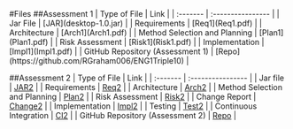 <!DOCTYPE html>
<title>Files</title>
#Files
##Assessment 1
| Type of File | Link |
| :------- | :---------------- |
| Jar File | [JAR](desktop-1.0.jar) |
| Requirements | [Req1](Req1.pdf) |
| Architecture | [Arch1](Arch1.pdf) |
| Method Selection and Planning | [Plan1](Plan1.pdf) |
| Risk Assessment | [Risk1](Risk1.pdf) |
| Implementation | [Impl1](Impl1.pdf) |
| GitHub Repository (Assessment 1) | [Repo](https://github.com/RGraham006/ENG1Triple10) |

##Assessment 2
| Type of File | Link |
| :------- | :---------------- |
| Jar file | [JAR2](BCSPiazza_Panic.jar) |
| Requirements | [Req2](pdfs/Req2.pdf) |
| Architecture | [Arch2](pdfs/Arch2.pdf) |
| Method Selection and Planning | [Plan2](pdfs/Plan2.pdf) |
| Risk Assessment | [Risk2](pdfs/Risk2.pdf) |
| Change Report | [Change2](pdfs/Change2.pdf) |
| Implementation | [Impl2](pdfs/Impl2.pdf) |
| Testing | [Test2](pdfs/Test2.pdf) |
| Continuous Integration | [CI2](pdfs/CI2.pdf) |
| GitHub Repository (Assessment 2) | [Repo](https://github.com/JV1ck3rs/Triple10-X-BlackCatStudios) |